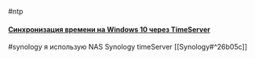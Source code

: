 #ntp 
#### [Синхронизация времени на Windows 10 через TimeServer](https://www.timeserver.ru/sync/ntp/windows-10)

#synology 
я использую NAS Synology timeServer [[Synology#^26b05c]]
